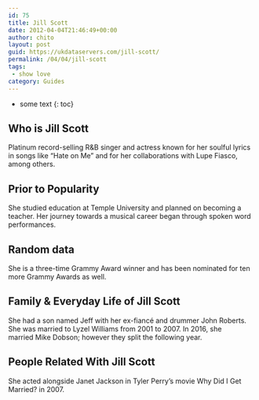 ```yaml
---
id: 75
title: Jill Scott
date: 2012-04-04T21:46:49+00:00
author: chito
layout: post
guid: https://ukdataservers.com/jill-scott/
permalink: /04/04/jill-scott
tags:
 - show love
category: Guides
---
```


* some text
{: toc}


## Who is  Jill Scott
                  
                  
                  
Platinum record-selling R&B singer and actress known for her soulful lyrics in songs like &#8220;Hate on Me&#8221; and for her collaborations with Lupe Fiasco, among others.
                  
                
                
                
## Prior to Popularity 
                  
                  
                  
She studied education at Temple University and planned on becoming a teacher. Her journey towards a musical career began through spoken word performances.
                  
                
                
                
## Random data 
                  
                  
                  
She is a three-time Grammy Award winner and has been nominated for ten more Grammy Awards as well.
                  
                
                
                
## Family & Everyday Life of Jill Scott
                  
                  
                  
She had a son named Jeff with her ex-fiancé and drummer John Roberts. She was married to Lyzel Williams from 2001 to 2007. In 2016, she married Mike Dobson; however they split the following year.
                  
                
                
                
## People Related With  Jill Scott
                  
                  
                  
She acted alongside Janet Jackson in Tyler Perry&#8217;s movie Why Did I Get Married? in 2007.
                  
                
              
            
          
          
          
    
    
  
